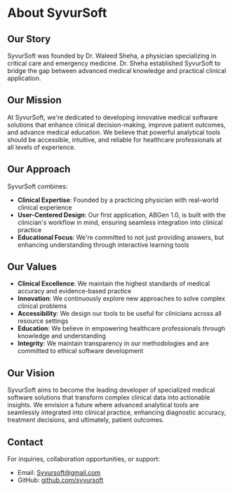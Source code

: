 # About SyvurSoft

## Our Story

SyvurSoft was founded by Dr. Waleed Sheha, a physician specializing in critical care and emergency medicine. Dr. Sheha established SyvurSoft to bridge the gap between advanced medical knowledge and practical clinical application.

## Our Mission

At SyvurSoft, we're dedicated to developing innovative medical software solutions that enhance clinical decision-making, improve patient outcomes, and advance medical education. We believe that powerful analytical tools should be accessible, intuitive, and reliable for healthcare professionals at all levels of experience.

## Our Approach

SyvurSoft combines:

- **Clinical Expertise**: Founded by a practicing physician with real-world clinical experience
- **User-Centered Design**: Our first application, ABGen 1.0, is built with the clinician's workflow in mind, ensuring seamless integration into clinical practice
- **Educational Focus**: We're committed to not just providing answers, but enhancing understanding through interactive learning tools

## Our Values

- **Clinical Excellence**: We maintain the highest standards of medical accuracy and evidence-based practice
- **Innovation**: We continuously explore new approaches to solve complex clinical problems
- **Accessibility**: We design our tools to be useful for clinicians across all resource settings
- **Education**: We believe in empowering healthcare professionals through knowledge and understanding
- **Integrity**: We maintain transparency in our methodologies and are committed to ethical software development

## Our Vision

SyvurSoft aims to become the leading developer of specialized medical software solutions that transform complex clinical data into actionable insights. We envision a future where advanced analytical tools are seamlessly integrated into clinical practice, enhancing diagnostic accuracy, treatment decisions, and ultimately, patient outcomes.

## Contact

For inquiries, collaboration opportunities, or support:
- Email: Syvursoft@gmail.com
- GitHub: [github.com/syvursoft](https://github.com/syvursoft)

